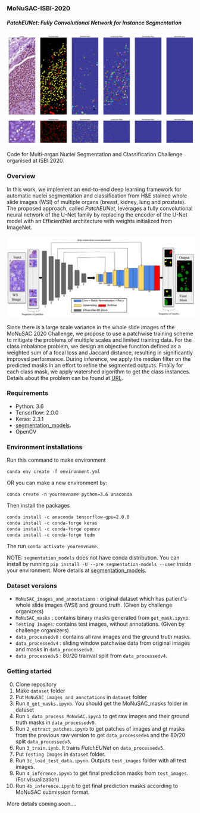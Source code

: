 ### MoNuSAC-ISBI-2020

##### *PatchEUNet: Fully Convolutional Network for Instance Segmentation*

<p align="center">
<a href="#"><img src="media/resulta.png"></a>
<a href="#"><img src="media/resultb.png"></a>
</p>

Code for Multi-organ Nuclei Segmentation and Classification Challenge organised at ISBI 2020.

### Overview

In this work, we implement an end-to-end deep learning framework for automatic nuclei segmentation and classification from H&E stained whole slide images (WSI) of multiple organs (breast, kidney, lung and prostate). The proposed approach, called *PatchEUNet*, leverages a fully convolutional neural network of the U-Net family by replacing the encoder of the U-Net model with an EfficientNet architecture with weights initialized from ImageNet.

<p align="center">
<a href="#"><img src="media/network.png"></a>
</p>

Since there is a large scale variance in the whole slide images of the MoNuSAC 2020 Challenge, we propose to use a patchwise training scheme to mitigate the problems of multiple scales and limited training data. For the class imbalance problem, we design an objective function defined as a weighted sum of a focal loss and Jaccard distance, resulting in significantly improved performance. During inference, we apply the median filter on the predicted masks in an effort to refine the segmented outputs. Finally for each class mask, we apply watershed algorithm to get the class instances. Details about the problem can be found at [URL](https://monusac-2020.grand-challenge.org/).

### Requirements
* Python: 3.6
* Tensorflow: 2.0.0
* Keras: 2.3.1
* [segmentation_models](https://segmentation-models.readthedocs.io/en/latest/install.html).
* OpenCV

### Environment installations

Run this command to make environment

```
conda env create -f environment.yml
```

OR you can make a new environment by:

```
conda create -n yourenvname python=3.6 anaconda
```

Then install the packages

```
conda install -c anaconda tensorflow-gpu=2.0.0
conda install -c conda-forge keras
conda install -c conda-forge opencv
conda install -c conda-forge tqdm
```

The run `conda activate yourenvname`.

NOTE: `segmentation_models` does not have conda distribution. You can install by running `pip install -U --pre segmentation-models --user` inside your environment. More details at [segmentation_models](https://segmentation-models.readthedocs.io/en/latest/install.html).

### Dataset versions

* `MoNuSAC_images_and_annotations` : original dataset which has patient's whole slide images (WSI) and ground truth. (Given by challenge organizers)
* `MoNuSAC_masks` : contains binary masks generated from `get_mask.ipynb`.
* `Testing Images`: contains test images, without annotations. (Given by challenge organizers)
* `data_processedv0` : contains all raw images and the ground truth masks.
* `data_processedv4` : sliding window patchwise data from original images and masks in `data_processedv0`.
* `data_processedv5` : 80/20 trainval split from `data_processedv4`.

### Getting started

0. Clone repository
1. Make `dataset` folder
2. Put `MoNuSAC_images_and_annotations` in `dataset` folder
3. Run `0_get_masks.ipynb`. You should get the MoNuSAC_masks folder in dataset
4. Run `1_data_process_MoNuSAC.ipynb` to get raw images and their ground truth masks in `data_processedv0`. 
5. Run `2_extract_patches.ipynb` to get patches of images and gt masks from the previous raw version to get `data_processedv4` and the 80/20 split `data_processedv5`.
6. Run `3_train.iynb`. It trains *PatchEUNet* on `data_processedv5`.
7. Put `Testing Images` in `dataset` folder.
8. Run `3c_load_test_data.ipynb`. Outputs `test_images` folder with all test images.
8. Run `4_inference.ipynb` to get final prediction masks from `test_images`. (For visualization)
9. Run `4b_inference.ipynb` to get final prediction masks according to MoNuSAC submission format.

More details coming soon....
